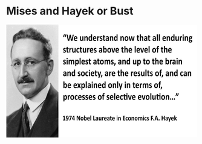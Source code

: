 
# Mises and Hayek or Bust

<img src="/images/hayek_quote.jpeg" alt="Hayek Quote"
	title="Hayek Quote" width="750" height="300" />
    

